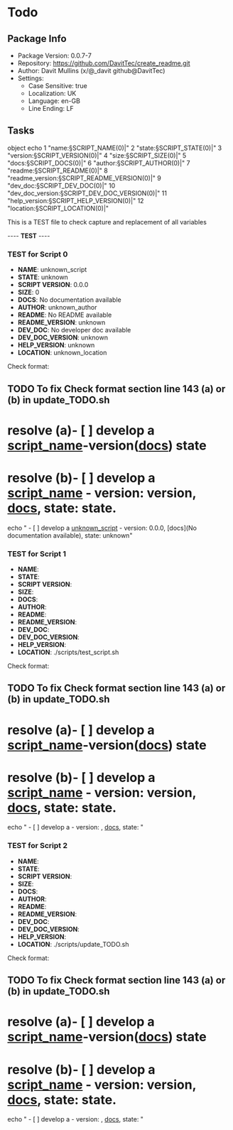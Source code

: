# Todo
## Package Info
- Package Version: 0.0.7-7
- Repository: https://github.com/DavitTec/create_readme.git
- Author: Davit Mullins (x/@_davit github@DavitTec)
- Settings:
  - Case Sensitive: true
  - Localization: UK
  - Language: en-GB
  - Line Ending: LF

## Tasks
object 
echo
1 "name:§SCRIPT_NAME(0)|"
2 "state:§SCRIPT_STATE(0)|"
3 "version:§SCRIPT_VERSION(0)|"
4 "size:§SCRIPT_SIZE(0)|"
5 "docs:§SCRIPT_DOCS(0)|"
6 "author:§SCRIPT_AUTHOR(0)|"
7 "readme:§SCRIPT_README(0)|"
8 "readme_version:§SCRIPT_README_VERSION(0)|"
9 "dev_doc:§SCRIPT_DEV_DOC(0)|"
10 "dev_doc_version:§SCRIPT_DEV_DOC_VERSION(0)|"
11 "help_version:§SCRIPT_HELP_VERSION(0)|"
12 "location:§SCRIPT_LOCATION(0)|"

This is a TEST file to check capture and replacement of all variables

---- **TEST** ----

### TEST for Script 0
- **NAME**: unknown_script
- **STATE**: unknown
- **SCRIPT VERSION**: 0.0.0
- **SIZE**: 0
- **DOCS**: No documentation available
- **AUTHOR**: unknown_author
- **README**: No README available
- **README_VERSION**: unknown
- **DEV_DOC**: No developer doc available
- **DEV_DOC_VERSION**: unknown
- **HELP_VERSION**: unknown
- **LOCATION**: unknown_location


Check format:
## TODO To fix Check format section line 143 (a) or (b) in update_TODO.sh
# resolve (a)- [ ] develop a [script_name](script_location)-version([docs](docs_path)) state
# resolve (b)- [ ] develop a [script_name](script_location) - version: version, [docs](docs_path), state: state.

echo "  - [ ] develop a [unknown_script](unknown_location) - version: 0.0.0, [docs](No documentation available), state: unknown"


### TEST for Script 1
- **NAME**: 
- **STATE**: 
- **SCRIPT VERSION**: 
- **SIZE**: 
- **DOCS**: 
- **AUTHOR**: 
- **README**: 
- **README_VERSION**: 
- **DEV_DOC**: 
- **DEV_DOC_VERSION**: 
- **HELP_VERSION**: 
- **LOCATION**: ./scripts/test_script.sh


Check format:
## TODO To fix Check format section line 143 (a) or (b) in update_TODO.sh
# resolve (a)- [ ] develop a [script_name](script_location)-version([docs](docs_path)) state
# resolve (b)- [ ] develop a [script_name](script_location) - version: version, [docs](docs_path), state: state.

echo "  - [ ] develop a [](./scripts/test_script.sh) - version: , [docs](), state: "


### TEST for Script 2
- **NAME**: 
- **STATE**: 
- **SCRIPT VERSION**: 
- **SIZE**: 
- **DOCS**: 
- **AUTHOR**: 
- **README**: 
- **README_VERSION**: 
- **DEV_DOC**: 
- **DEV_DOC_VERSION**: 
- **HELP_VERSION**: 
- **LOCATION**: ./scripts/update_TODO.sh


Check format:
## TODO To fix Check format section line 143 (a) or (b) in update_TODO.sh
# resolve (a)- [ ] develop a [script_name](script_location)-version([docs](docs_path)) state
# resolve (b)- [ ] develop a [script_name](script_location) - version: version, [docs](docs_path), state: state.

echo "  - [ ] develop a [](./scripts/update_TODO.sh) - version: , [docs](), state: "

